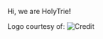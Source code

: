 Hi, we are HolyTrie!


Logo courtesy of:
![Credit](https://github.com/HolyTrie/.github/assets/73063105/c0b494a3-594d-457a-9391-f4b341a801b6)
